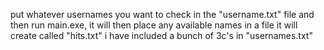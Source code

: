 put whatever usernames you want to check in the "username.txt" file and then run main.exe, it will then place any available names in a file it will create called "hits.txt" 
i have included a bunch of 3c's in "usernames.txt"
